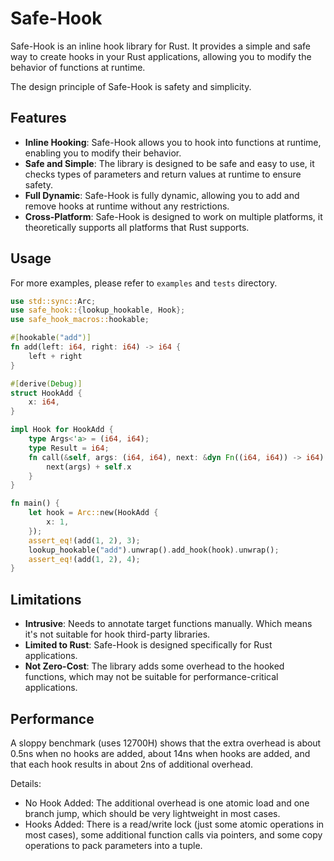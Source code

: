 # Safe-Hook
Safe-Hook is an inline hook library for Rust.
It provides a simple and safe way to create hooks in your Rust applications,
allowing you to modify the behavior of functions at runtime.

The design principle of Safe-Hook is safety and simplicity.

## Features
- **Inline Hooking**: Safe-Hook allows you to hook into functions at runtime,
  enabling you to modify their behavior.
- **Safe and Simple**: The library is designed to be safe and easy to use,
  it checks types of parameters and return values at runtime to ensure safety.
- **Full Dynamic**: Safe-Hook is fully dynamic,
  allowing you to add and remove hooks at runtime without any restrictions.
- **Cross-Platform**: Safe-Hook is designed to work on multiple platforms,
  it theoretically supports all platforms that Rust supports.

## Usage
For more examples, please refer to `examples` and `tests` directory.
```rust
use std::sync::Arc;
use safe_hook::{lookup_hookable, Hook};
use safe_hook_macros::hookable;

#[hookable("add")]
fn add(left: i64, right: i64) -> i64 {
    left + right
}

#[derive(Debug)]
struct HookAdd {
    x: i64,
}

impl Hook for HookAdd {
    type Args<'a> = (i64, i64);
    type Result = i64;
    fn call(&self, args: (i64, i64), next: &dyn Fn((i64, i64)) -> i64) -> i64 {
        next(args) + self.x
    }
}

fn main() {
    let hook = Arc::new(HookAdd {
        x: 1,
    });
    assert_eq!(add(1, 2), 3);
    lookup_hookable("add").unwrap().add_hook(hook).unwrap();
    assert_eq!(add(1, 2), 4);
}
```

## Limitations
- **Intrusive**: Needs to annotate target functions manually.
  Which means it's not suitable for hook third-party libraries.
- **Limited to Rust**: Safe-Hook is designed specifically for Rust applications.
- **Not Zero-Cost**: The library adds some overhead to the hooked functions,
  which may not be suitable for performance-critical applications.

## Performance
A sloppy benchmark (uses 12700H) shows that the extra overhead is
about 0.5ns when no hooks are added,
about 14ns when hooks are added,
and that each hook results in about 2ns of additional overhead.

Details:
- No Hook Added: The additional overhead is one atomic load and one branch jump,
  which should be very lightweight in most cases.
- Hooks Added: There is a read/write lock (just some atomic operations in most cases),
  some additional function calls via pointers,
  and some copy operations to pack parameters into a tuple.
